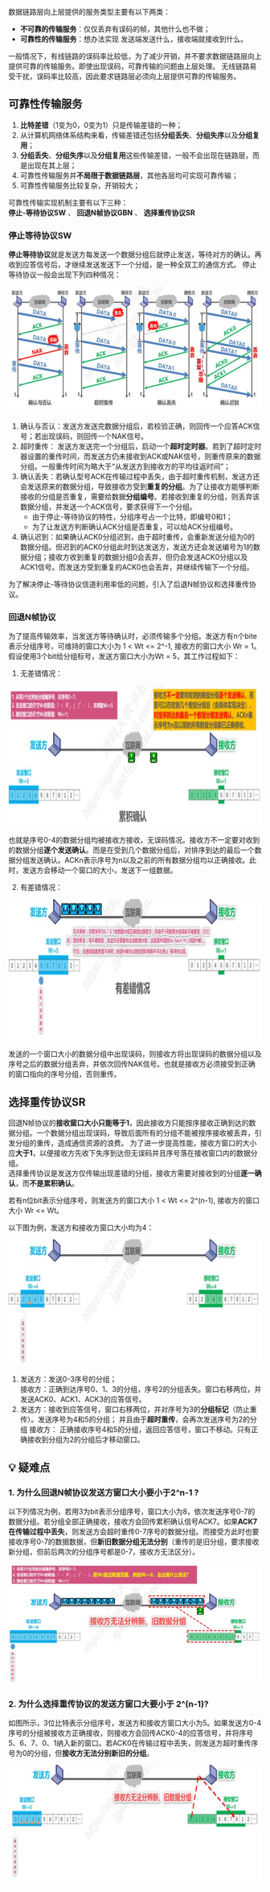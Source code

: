 数据链路层向上层提供的服务类型主要有以下两类：
- **不可靠的传输服务**：仅仅丢弃有误码的帧，其他什么也不做；
- **可靠性的传输服务**：想办法实现 发送端发送什么，接收端就接收到什么。

一般情况下，有线链路的误码率比较低，为了减少开销，并不要求数据链路层向上提供可靠的传输服务。即使出现误码，可靠传输的问题由上层处理。
无线链路易受干扰，误码率比较高，因此要求链路层必须向上层提供可靠的传输服务。

## 可靠性传输服务
1. **比特差错**（1变为0，0变为1）只是传输差错的一种；
2. 从计算机网络体系结构来看，传输差错还包括**分组丢失**、**分组失序**以及**分组复用**；
3. **分组丢失**、**分组失序**以及**分组复用**这些传输差错，一般不会出现在链路层，而是出现在其上层；
4. 可靠性传输服务并**不局限于数据链路层**，其他各层均可实现可靠传输；
5. 可靠性传输服务比较复杂，开销较大；

可靠性传输实现机制主要有以下三种：  
**停止-等待协议SW**	、	**回退N帧协议GBN**	、	**选择重传协议SR**

### 停止等待协议SW
**停止等待协议**就是发送方每发送一个数据分组后就停止发送，等待对方的确认。再收到应答信号后，才继续发送发送下一个分组，是一种全双工的通信方式。
停止等待协议一般会出现下列四种情况：
<div align=left><img width="600" height="250" src="./images/停止等待协议.JPG"/></div>

1. 确认与否认：发送方发送完数据分组后，若校验正确，则回传一个应答ACK信号；若出现误码，则回传一个NAK信号。
2. 超时重传： 发送方发送完一个分组后，启动一个**超时定时器**。若到了超时定时器设置的重传时间，而发送方仍未接收到ACK或NAK信号，则重传原来的数据分组。一般重传时间为略大于“从发送方到接收方的平均往返时间”；
3. 确认丢失：若确认型号ACK在传输过程中丢失，由于超时重传机制，发送方还会发送原来的数据分组，导致接收方受到**重复的分组**。为了让接收方能够判断接收的分组是否重复，需要给数据**分组编号**。若接收到重复的分组，则丢弃该数据分组，并发送一个ACK信号，要求获得下一个分组。
	- 由于停止-等待协议的特性，分组序号占一个比特，即编号0和1；
 	-  为了让发送方判断确认ACK分组是否重复，可以给ACK分组编号。
 4. 确认迟到：如果确认ACK0分组迟到，由于超时重传，会重新发送分组为0的数据分组。但迟到的ACK0分组此时到达发送方，发送方还会发送编号为1的数据分组；接收方收到重复的数据分组0会丢弃，但仍会发送ACK0分组以及ACK1信号。而发送方受到重复的ACK0也会丢弃，并继续传输下一个分组。

为了解决停止-等待协议信道利用率低的问题，引入了后退N帧协议和选择重传协议。

### 回退N帧协议
为了提高传输效率，当发送方等待确认时，必须传输多个分组。发送方有n个bite表示分组序号，可维持的窗口大小为 1 < Wt <= 2^-1, 接收方的窗口大小 Wr = 1。
 假设使用3个bit给分组标号，发送方窗口大小为Wt = 5，其工作过程如下：
1. 无差错情况：
<div align=left><img width="700" height="280" src="./images/回退N帧协议-无差错情况.JPG"/></div>

也就是序号0-4的数据分组均被接收方接收，无误码情况。接收方不一定要对收到的数据分组**逐个发送确认**。而是在受到几个数据分组后，对排序到达的最后一个数据分组发送确认。ACKn表示序号为n以及之前的所有数据分组均以正确接收。此时，发送方会移动一个窗口的大小，发送下一组数据。

 2. 有差错情况：
 <div align=left><img width="700" height="280" src="./images/回退N帧协议-有差错情况.JPG"/></div>

发送的一个窗口大小的数据分组中出现误码，则接收方将出现误码的数据分组以及序号之后的数据分组丢弃，并依次回传NAK信号。也就是接收方必须接受到正确的窗口指向的序号分组，否则重传。

## 选择重传协议SR
回退N帧协议的**接收窗口大小只能等于1**，因此接收方只能按序接收正确到达的数据分组。一个数据分组出现误码，导致后面所有的分组不能被按序接收被丢弃，引发分组的重传，造成通信资源的浪费。
为了进一步提高性能，接收方窗口的大小应**大于1**，以便接收方先收下失序到达但无误码并且序号落在接收窗口内的数据分组。  
选择重传协议是发送方仅传输出现差错的分组，接收方需要对接收到的分组**逐一确认**，而**不是累积确认**。

若有n位bit表示分组序号，则发送方的窗口大小 1 < Wt <= 2^(n-1), 接收方的窗口大小 Wr <= Wt。

以下图为例，发送方和接收方窗口大小均为4：
<div align=left><img width="600" height="250" src="./images/选择重传协议.JPG"/></div>

1. 发送方：发送0-3序号的分组；  
   接收方：正确到达序号0、1、3的分组，序号2的分组丢失。窗口右移两位，并发送ACK0、ACK1、ACK3的应答信号。
2. 发送方：接收到应答信号，窗口右移两位，并对序号为3的**分组标记**（防止重传）。发送序号为4和5的分组； 并且由于**超时重传**，会再次发送序号为2的分组 
   接收方： 正确接收序号4和5的分组，返回应答信号，窗口不移动。只有正确接收到分组为2的分组后才移动窗口。



## :bulb:    疑难点
### 1. 为什么回退N帧协议发送方窗口大小要小于2^n-1 ?
以下列情况为例，若用3为bit表示分组序号，窗口大小为8，依次发送序号0-7的数据分组。若分组全部正确接收，接收方会回传累积确认信号ACK7。如果**ACK7在传输过程中丢失**，则发送方会超时重传0-7序号的数据分组。而接受方此时也要接收序号0-7的数据数据，但**新旧数据分组无法分别**（重传的是旧分组，要求接收新分组，但前后两次的分组序号都是0-7，接收方无法区分）。
 <div align=left><img width="600" height="240" src="./images/回退N帧协议-窗口大小.JPG"/></div>


###  2. 为什么选择重传协议的发送方窗口大要小于 2^(n-1)?
如图所示，3位比特表示分组序号，发送方和接收方窗口大小为5。如果发送方0-4序号的分组被接收方正确接收，则接收方会回传ACK0-4的应答信号，并将序号5、6、7、0、1纳入新的窗口。若ACK0在传输过程中丢失，则发送方超时重传序号为0的分组，但**接收方无法分别新旧的分组**。
 <div align=left><img width="600" height="240" src="./images/选择重传协议-窗口大小.JPG"/></div>
